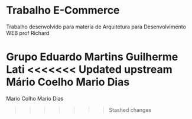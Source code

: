 # Trabalho E-Commerce
 Trabalho desenvolvido para materia de Arquitetura para Desenvolvimento WEB prof Richard

 Grupo
 Eduardo Martins
 Guilherme Lati
<<<<<<< Updated upstream
 Mário Coelho
 Mario Dias
=======
 Mario Colho
 Mario Dias
>>>>>>> Stashed changes
